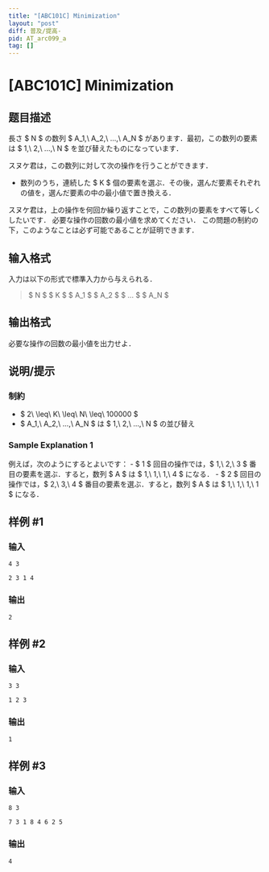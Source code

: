 ```yaml
---
title: "[ABC101C] Minimization"
layout: "post"
diff: 普及/提高-
pid: AT_arc099_a
tag: []
---
```


# [ABC101C] Minimization

## 题目描述

[problemUrl]: https://atcoder.jp/contests/abc101/tasks/arc099_a

長さ $ N $ の数列 $ A_1,\ A_2,\ ...,\ A_N $ があります．最初，この数列の要素は $ 1,\ 2,\ ...,\ N $ を並び替えたものになっています．

スヌケ君は，この数列に対して次の操作を行うことができます．

- 数列のうち，連続した $ K $ 個の要素を選ぶ．その後，選んだ要素それぞれの値を，選んだ要素の中の最小値で置き換える．

スヌケ君は，上の操作を何回か繰り返すことで，この数列の要素をすべて等しくしたいです． 必要な操作の回数の最小値を求めてください． この問題の制約の下，このようなことは必ず可能であることが証明できます．

## 输入格式

入力は以下の形式で標準入力から与えられる．

> $ N $ $ K $ $ A_1 $ $ A_2 $ $ ... $ $ A_N $

## 输出格式

必要な操作の回数の最小値を出力せよ．

## 说明/提示

### 制約

- $ 2\ \leq\ K\ \leq\ N\ \leq\ 100000 $
- $ A_1,\ A_2,\ ...,\ A_N $ は $ 1,\ 2,\ ...,\ N $ の並び替え

### Sample Explanation 1

例えば，次のようにするとよいです： - $ 1 $ 回目の操作では，$ 1,\ 2,\ 3 $ 番目の要素を選ぶ．すると，数列 $ A $ は $ 1,\ 1,\ 1,\ 4 $ になる． - $ 2 $ 回目の操作では，$ 2,\ 3,\ 4 $ 番目の要素を選ぶ．すると，数列 $ A $ は $ 1,\ 1,\ 1,\ 1 $ になる．

## 样例 #1

### 输入

```
4 3
2 3 1 4
```

### 输出

```
2
```

## 样例 #2

### 输入

```
3 3
1 2 3
```

### 输出

```
1
```

## 样例 #3

### 输入

```
8 3
7 3 1 8 4 6 2 5
```

### 输出

```
4
```

